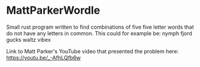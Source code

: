 # MattParkerWordle

Small rust program written to find combinations of five five letter words that do not have any letters in common.
This could for example be:
  nymph
  fjord
  gucks
  waltz
  vibex

Link to Matt Parker's YouTube video that presented the problem here: https://youtu.be/_-AfhLQfb6w
